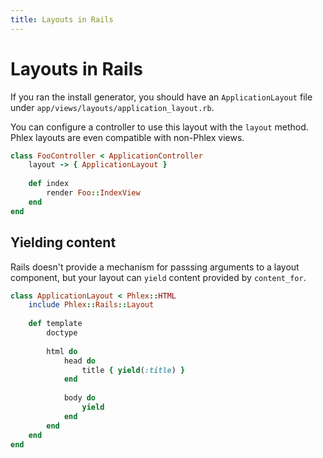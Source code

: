 ```yaml
---
title: Layouts in Rails
---
```


# Layouts in Rails

If you ran the install generator, you should have an `ApplicationLayout` file under `app/views/layouts/application_layout.rb`.

You can configure a controller to use this layout with the `layout` method. Phlex layouts are even compatible with non-Phlex views.

```ruby
class FooController < ApplicationController
	layout -> { ApplicationLayout }
	
	def index
		render Foo::IndexView
	end
end
```

## Yielding content

Rails doesn't provide a mechanism for passsing arguments to a layout component, but your layout can `yield` content provided by `content_for`.

```ruby
class ApplicationLayout < Phlex::HTML
	include Phlex::Rails::Layout
	
	def template
		doctype
		
		html do
			head do
				title { yield(:title) }
			end
			
			body do
				yield
			end
		end
	end
end
```
